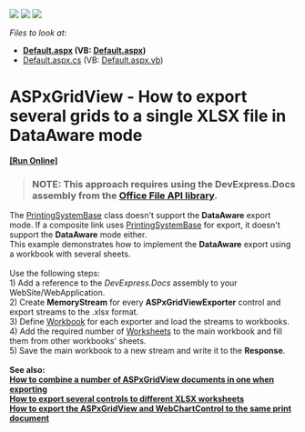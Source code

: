 <!-- default badges list -->
![](https://img.shields.io/endpoint?url=https://codecentral.devexpress.com/api/v1/VersionRange/128534146/16.2.3%2B)
[![](https://img.shields.io/badge/Open_in_DevExpress_Support_Center-FF7200?style=flat-square&logo=DevExpress&logoColor=white)](https://supportcenter.devexpress.com/ticket/details/T574839)
[![](https://img.shields.io/badge/📖_How_to_use_DevExpress_Examples-e9f6fc?style=flat-square)](https://docs.devexpress.com/GeneralInformation/403183)
<!-- default badges end -->
<!-- default file list -->
*Files to look at*:

* **[Default.aspx](./CS/Default.aspx) (VB: [Default.aspx](./VB/Default.aspx))**
* [Default.aspx.cs](./CS/Default.aspx.cs) (VB: [Default.aspx.vb](./VB/Default.aspx.vb))
<!-- default file list end -->
# ASPxGridView - How to export several grids to a single XLSX file in DataAware mode
<!-- run online -->
**[[Run Online]](https://codecentral.devexpress.com/t574839/)**
<!-- run online end -->

> ### **NOTE:** This approach requires using the **DevExpress.Docs** assembly from the [Office File API library](https://docs.devexpress.com/OfficeFileAPI/14911/office-file-api). 

The <a href="https://docs.devexpress.com/CoreLibraries/DevExpress.XtraPrinting.PrintingSystemBase">PrintingSystemBase</a> class doesn't support the <strong>DataAware</strong> export mode. If a composite link uses <a href="https://docs.devexpress.com/CoreLibraries/DevExpress.XtraPrinting.PrintingSystemBase">PrintingSystemBase</a> for export, it doesn't support the <strong>DataAware</strong> mode either.<br>This example demonstrates how to implement the <strong>DataAware</strong> export using a workbook with several sheets.<br><br>Use the following steps:<br>1) Add a reference to the <em>DevExpress.Docs</em> assembly to your WebSite/WebApplication.<br>2) Create <strong>MemoryStream</strong> for every <strong>ASPxGridViewExporter</strong> control and export streams to the .xlsx format.<br>3) Define <a href="https://docs.devexpress.com/OfficeFileAPI/DevExpress.Spreadsheet.Workbook">Workbook</a> for each exporter and load the streams to workbooks.<br>4) Add the required number of <a href="https://docs.devexpress.com/OfficeFileAPI/DevExpress.Spreadsheet.Worksheet">Worksheets</a> to the main workbook and fill them from other workbooks' sheets.<br>5) Save the main workbook to a new stream and write it to the <strong>Response</strong>.<strong><br><br>See also:<br><a href="https://supportcenter.devexpress.com/ticket/details/e1535/how-to-combine-a-number-of-aspxgridview-documents-in-one-when-exporting">How to combine a number of ASPxGridView documents in one when exporting</a><br><a href="https://supportcenter.devexpress.com/ticket/details/e3626/how-to-export-several-controls-to-different-xlsx-worksheets">How to export several controls to different XLSX worksheets</a><br><a href="https://supportcenter.devexpress.com/ticket/details/e2226/how-to-export-the-aspxgridview-and-webchartcontrol-to-the-same-print-document">How to export the ASPxGridView and WebChartControl to the same print document</a><br></strong>

<br/>


